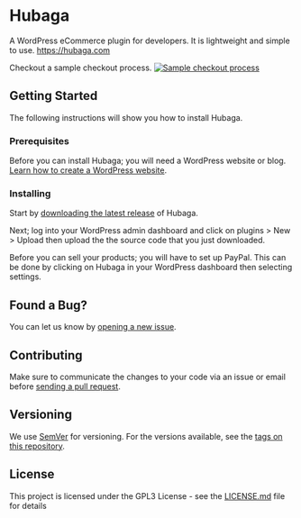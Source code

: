 # Hubaga

A WordPress eCommerce plugin for developers. It is lightweight and simple to use. https://hubaga.com

Checkout a sample checkout process.
[![Sample checkout process](https://img.youtube.com/vi/AVAQwehfQ70/0.jpg)](https://www.youtube.com/watch?v=AVAQwehfQ70)

## Getting Started

The following instructions will show you how to install Hubaga.

### Prerequisites

Before you can install Hubaga; you will need a WordPress website or blog. [Learn how to create a WordPress website](https://medium.com/hubapress/how-to-create-a-wordpress-blog-in-the-cloud-for-less-than-20-a-beginners-guide-584b6c28028).

### Installing

Start by [downloading the latest release](https://github.com/picocodes/hubaga/releases) of Hubaga.

Next; log into your WordPress admin dashboard and click on plugins > New > Upload then upload the the source code that you just downloaded.

Before you can sell your products; you will have to set up PayPal. This can be done by clicking on Hubaga in your WordPress dashboard then selecting settings.


## Found a Bug?

You can let us know by [opening a new issue](https://github.com/picocodes/hubaga/issues).

## Contributing

Make sure to communicate the changes to your code via an issue or email before [sending a pull request](https://help.github.com/articles/creating-a-pull-request/).

## Versioning

We use [SemVer](http://semver.org/) for versioning. For the versions available, see the [tags on this repository](https://github.com/picocodes/hubaga/tags). 


## License

This project is licensed under the GPL3 License - see the [LICENSE.md](LICENSE.md) file for details

